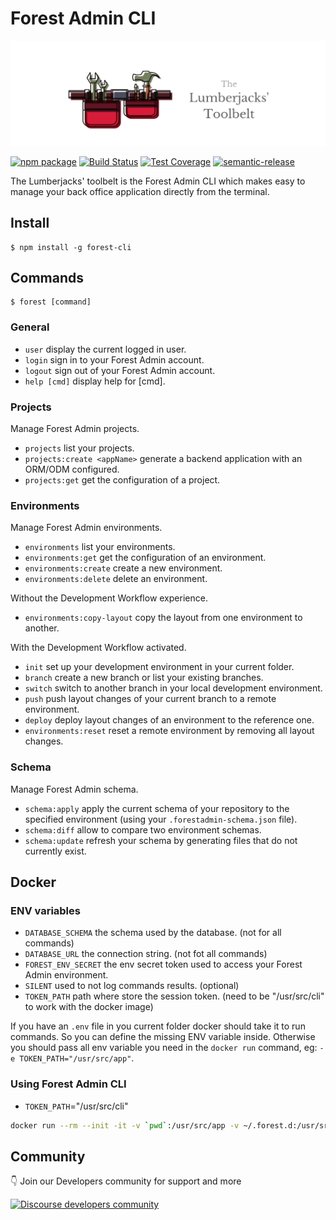 # Forest Admin CLI
<p align="center">
  <img src="https://github.com/ForestAdmin/toolbelt/blob/main/assets/logo.png?raw=true" alt="Toolbelt logo">
</p>

[![npm package](https://badge.fury.io/js/forest-cli.svg)](https://badge.fury.io/js/forest-cli)
[![Build Status](https://github.com/ForestAdmin/toolbelt/workflows/Build,%20Test%20and%20Deploy/badge.svg?branch=main)](https://github.com/ForestAdmin/toolbelt/actions)
[![Test Coverage](https://api.codeclimate.com/v1/badges/8c0c80478866e3399c92/test_coverage)](https://codeclimate.com/github/ForestAdmin/toolbelt/test_coverage)
[![semantic-release](https://img.shields.io/badge/%20%20%F0%9F%93%A6%F0%9F%9A%80-semantic--release-e10079.svg)](https://github.com/semantic-release/semantic-release)

The Lumberjacks' toolbelt is the Forest Admin CLI which makes easy to manage your back office application directly from the terminal.

## Install

    $ npm install -g forest-cli

## Commands

    $ forest [command]

### General

- `user` display the current logged in user.
- `login` sign in to your Forest Admin account.
- `logout` sign out of your Forest Admin account.
- `help [cmd]` display help for [cmd].

### Projects

Manage Forest Admin projects.

- `projects` list your projects.
- `projects:create <appName>` generate a backend application with an ORM/ODM configured.
- `projects:get` get the configuration of a project.

### Environments

Manage Forest Admin environments.

- `environments` list your environments.
- `environments:get` get the configuration of an environment.
- `environments:create` create a new environment.
- `environments:delete` delete an environment.

Without the Development Workflow experience.
- `environments:copy-layout` copy the layout from one environment to another.

With the Development Workflow activated.
- `init` set up your development environment in your current folder.
- `branch` create a new branch or list your existing branches.
- `switch` switch to another branch in your local development environment.
- `push` push layout changes of your current branch to a remote environment.
- `deploy` deploy layout changes of an environment to the reference one.
- `environments:reset` reset a remote environment by removing all layout changes.

### Schema

Manage Forest Admin schema.

- `schema:apply` apply the current schema of your repository to the specified environment (using your `.forestadmin-schema.json` file).
- `schema:diff` allow to compare two environment schemas.
- `schema:update` refresh your schema by generating files that do not currently exist.

## Docker

### ENV variables

- `DATABASE_SCHEMA` the schema used by the database. (not for all commands)
- `DATABASE_URL` the connection string. (not fot all commands)
- `FOREST_ENV_SECRET` the env secret token used to access your Forest Admin environment.
- `SILENT` used to not log commands results. (optional)
- `TOKEN_PATH` path where store the session token. (need to be "/usr/src/cli" to work with the docker image)

If you have an `.env` file in you current folder docker should take it to run commands. So you can define the missing ENV variable inside.
Otherwise you should pass all env variable you need in the `docker run` command, eg: `-e TOKEN_PATH="/usr/src/app"`.

### Using Forest Admin CLI
- `TOKEN_PATH`="/usr/src/cli"

```bash
docker run --rm --init -it -v `pwd`:/usr/src/app -v ~/.forest.d:/usr/src/cli/.forest.d -e TOKEN_PATH="/usr/src/cli" forestadmin/toolbelt:latest [command]
```

## Community

👇 Join our Developers community for support and more

[![Discourse developers community](https://img.shields.io/discourse/posts?label=discourse&server=https%3A%2F%2Fcommunity.forestadmin.com)](https://community.forestadmin.com)
